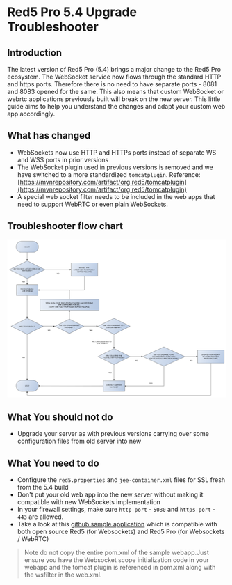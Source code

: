 # Red5 Pro 5.4 Upgrade Troubleshooter

## Introduction

The latest version of Red5 Pro (5.4) brings a major change to the Red5 Pro ecosystem. The WebSocket service now flows through the standard HTTP and https ports. Therefore there is no need to have separate ports - 8081 and 8083 opened for the same. This also means that custom WebSocket or webrtc applications previously built will break on the new server. This little guide aims to help you understand the changes and adapt your custom web app accordingly.

## What has changed

* WebSockets now use HTTP and HTTPs ports instead of separate WS and WSS ports in prior versions
* The WebSocket plugin used in previous versions is removed and we have switched to a more standardized `tomcatplugin`. Reference: [https://mvnrepository.com/artifact/org.red5/tomcatplugin](https://mvnrepository.com/artifact/org.red5/tomcatplugin)
* A special web socket filter needs to be included in the web apps that need to support WebRTC or even plain WebSockets.

## Troubleshooter flow chart

![New web sockets trouble shooter](images/5-4-server-upgrade-troubleshooter.png)

## What You should not do

* Upgrade your server as with previous versions carrying over some configuration files from old server into new

## What You need to do

* Configure the `red5.properties` and `jee-container.xml` files for SSL fresh from the 5.4 build
* Don't put your old web app into the new server without making it compatible with new WebSockets implementation
* In your firewall settings, make sure `http port` - `5080` and `https port` - `443` are allowed.
* Take a look at this [github sample application](https://github.com/rajdeeprath/red5-development-series/tree/master/code-examples/server-side/red5-application-examples/simple-webrtc-streamer) which is compatible with both open source Red5 (for Websockets) and Red5 Pro (for Websockets / WebRTC)

> Note do not copy the entire pom.xml of the sample webapp.Just ensure you have the Websocket scope initialization code in your webapp and the tomcat plugin is referenced in pom.xml along with the wsfilter in the web.xml.